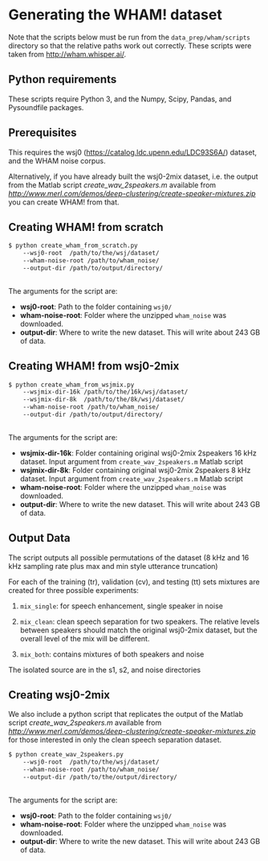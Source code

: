 # Generating the WHAM! dataset

Note that the scripts below must be run from the `data_prep/wham/scripts` directory so
that the relative paths work out correctly. These scripts were taken from 
http://wham.whisper.ai/.

## Python requirements

These scripts require Python 3, and the Numpy, Scipy, Pandas, and Pysoundfile packages.

## Prerequisites

This requires the wsj0 (https://catalog.ldc.upenn.edu/LDC93S6A/) dataset,
and the WHAM noise corpus.

Alternatively, if you have already built the wsj0-2mix dataset, i.e. the output from the Matlab script *create_wav_2speakers.m*
available from 
*http://www.merl.com/demos/deep-clustering/create-speaker-mixtures.zip*
you can create WHAM! from that.

## Creating WHAM! from scratch

```sh
$ python create_wham_from_scratch.py 
    --wsj0-root  /path/to/the/wsj/dataset/
    --wham-noise-root /path/to/wham_noise/ 
    --output-dir /path/to/output/directory/
 
```

The arguments for the script are:
* **wsj0-root**:  Path to the folder containing `wsj0/`
* **wham-noise-root**: Folder where the unzipped `wham_noise` was downloaded.
* **output-dir**: Where to write the new dataset.  This will write about 243 GB of data.

## Creating WHAM! from wsj0-2mix

```sh
$ python create_wham_from_wsjmix.py 
    --wsjmix-dir-16k /path/to/the/16k/wsj/dataset/
    --wsjmix-dir-8k  /path/to/the/8k/wsj/dataset/
    --wham-noise-root /path/to/wham_noise/
    --output-dir /path/to/output/directory/
 
```
The arguments for the script are:

* **wsjmix-dir-16k**: Folder containing original wsj0-2mix 2speakers 16 kHz dataset. Input argument
  from `create_wav_2speakers.m` Matlab script
* **wsjmix-dir-8k**: Folder containing original wsj0-2mix 2speakers 8 kHz dataset. Input argument
  from `create_wav_2speakers.m` Matlab script
* **wham-noise-root**: Folder where the unzipped `wham_noise` was downloaded.
* **output-dir**: Where to write the new dataset.  This will write about 243 GB of data.

## Output Data

The script outputs all possible permutations of the dataset (8 kHz and 16 kHz sampling rate plus max and min style utterance truncation)

For each of the training (tr), validation (cv), and testing (tt) sets mixtures are created for three possible experiments:
1. `mix_single`: for speech enhancement, single speaker in noise

2. `mix_clean`: clean speech separation for two speakers.  The relative levels between speakers
should match the original wsj0-2mix dataset, but the overall level of the mix will be different.

3. `mix_both`: contains mixtures of both speakers and noise

The isolated source are in the s1, s2, and noise directories 

## Creating wsj0-2mix

We also include a python script that replicates the output of the Matlab script *create_wav_2speakers.m*
available from 
*http://www.merl.com/demos/deep-clustering/create-speaker-mixtures.zip* for those interested in only the clean speech separation dataset. 

```sh
$ python create_wav_2speakers.py 
    --wsj0-root  /path/to/the/wsj/dataset/
    --wham-noise-root /path/to/wham_noise/
    --output-dir /path/to/the/output/directory/
 
```
The arguments for the script are:
* **wsj0-root**:  Path to the folder containing `wsj0/`
* **wham-noise-root**: Folder where the unzipped `wham_noise` was downloaded.
* **output-dir**: Where to write the new dataset.  This will write about 243 GB of data.
